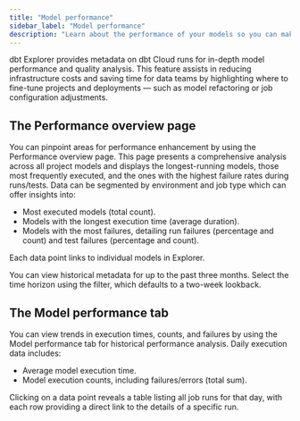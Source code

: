 ```yaml
---
title: "Model performance"
sidebar_label: "Model performance"
description: "Learn about the performance of your models so you can make improvements to save time and money."
---
```


dbt Explorer provides metadata on dbt Cloud runs for in-depth model performance and quality analysis. This feature assists in reducing infrastructure costs and saving time for data teams by highlighting where to fine-tune projects and deployments &mdash; such as model refactoring or job configuration adjustments.

<LoomVideo id='98f33b3b7a374df0b7c04747eae6ef44' />

## The Performance overview page 

You can pinpoint areas for performance enhancement by using the Performance overview page. This page presents a comprehensive analysis across all project models and displays the longest-running models, those most frequently executed, and the ones with the highest failure rates during runs/tests. Data can be segmented by environment and job type which can offer insights into:

- Most executed models (total count).
- Models with the longest execution time (average duration).
- Models with the most failures, detailing run failures (percentage and count) and test failures (percentage and count).

Each data point links to individual models in Explorer. 

<Lightbox src="/img/docs/collaborate/dbt-explorer/example-performance-overview-page.png" width="80%" title="Example of Performance overview page"/>

You can view historical metadata for up to the past three months. Select the time horizon using the filter, which defaults to a two-week lookback.

<Lightbox src="/img/docs/collaborate/dbt-explorer/ex-2-week-default.png" width="55%" title="Example of dropdown"/>

## The Model performance tab

You can view trends in execution times, counts, and failures by using the Model performance tab for historical performance analysis. Daily execution data includes:

- Average model execution time.
- Model execution counts, including failures/errors (total sum).

Clicking on a data point reveals a table listing all job runs for that day, with each row providing a direct link to the details of a specific run.

<Lightbox src="/img/docs/collaborate/dbt-explorer/example-model-performance-tab.png" title="Example of the Model performance tab"/>
